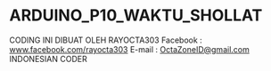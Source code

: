 # ARDUINO_P10_WAKTU_SHOLLAT
CODING INI DIBUAT OLEH RAYOCTA303
Facebook : www.facebook.com/rayocta303
E-mail : OctaZoneID@gmail.com
INDONESIAN CODER
